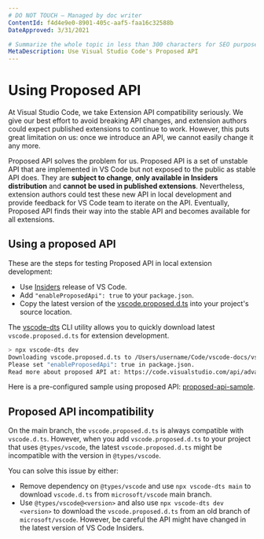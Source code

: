 ```yaml
---
# DO NOT TOUCH — Managed by doc writer
ContentId: f4d4e9e0-8901-405c-aaf5-faa16c32588b
DateApproved: 3/31/2021

# Summarize the whole topic in less than 300 characters for SEO purpose
MetaDescription: Use Visual Studio Code's Proposed API
---
```


# Using Proposed API

At Visual Studio Code, we take Extension API compatibility seriously. We give our best effort to avoid breaking API changes, and extension authors could expect published extensions to continue to work. However, this puts great limitation on us: once we introduce an API, we cannot easily change it any more.

Proposed API solves the problem for us. Proposed API is a set of unstable API that are implemented in VS Code but not exposed to the public as stable API does. They are **subject to change**, **only available in Insiders distribution** and **cannot be used in published extensions**. Nevertheless, extension authors could test these new API in local development and provide feedback for VS Code team to iterate on the API. Eventually, Proposed API finds their way into the stable API and becomes available for all extensions.

## Using a proposed API

These are the steps for testing Proposed API in local extension development:

- Use [Insiders](/insiders) release of VS Code.
- Add `"enableProposedApi": true` to your `package.json`.
- Copy the latest version of the [vscode.proposed.d.ts](https://github.com/microsoft/vscode/blob/main/src/vs/vscode.proposed.d.ts) into your project's source location.

The [vscode-dts](https://github.com/microsoft/vscode-dts) CLI utility allows you to quickly download latest `vscode.proposed.d.ts` for extension development.

```bash
> npx vscode-dts dev
Downloading vscode.proposed.d.ts to /Users/username/Code/vscode-docs/vscode.proposed.d.ts
Please set "enableProposedApi": true in package.json.
Read more about proposed API at: https://code.visualstudio.com/api/advanced-topics/using-proposed-api
```

Here is a pre-configured sample using proposed API: [proposed-api-sample](https://github.com/microsoft/vscode-extension-samples/tree/main/proposed-api-sample).

## Proposed API incompatibility

On the main branch, the `vscode.proposed.d.ts` is always compatible with `vscode.d.ts`. However, when you add `vscode.proposed.d.ts` to your project that uses `@types/vscode`, the latest `vscode.proposed.d.ts` might be incompatible with the version in `@types/vscode`.

You can solve this issue by either:

- Remove dependency on `@types/vscode` and use `npx vscode-dts main` to download `vscode.d.ts` from `microsoft/vscode` main branch.
- Use `@types/vscode@<version>` and also use `npx vscode-dts dev <version>` to download the `vscode.proposed.d.ts` from an old branch of `microsoft/vscode`. However, be careful the API might have changed in the latest version of VS Code Insiders.
